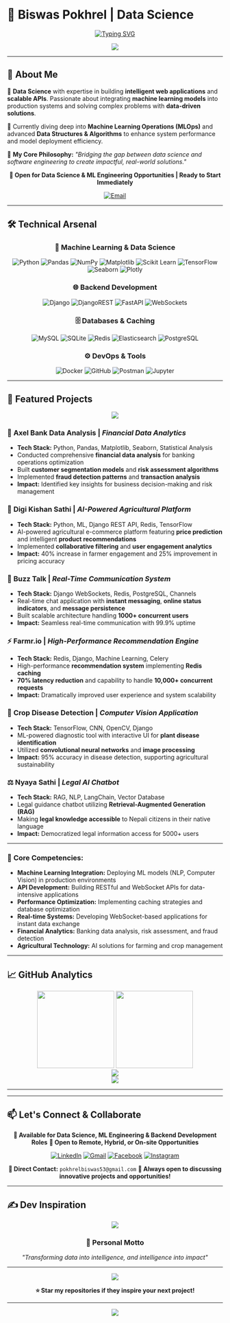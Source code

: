 # 🚀 Biswas Pokhrel | Data Science

<div align="center">
  
[![Typing SVG](https://readme-typing-svg.herokuapp.com?font=Fira+Code&weight=600&size=28&duration=3000&pause=1000&color=FF6B6B&center=true&vCenter=true&width=800&lines=Data+Science;Building+Intelligent+Web+Applications;ML+Models+in+Production;Transforming+Data+into+Intelligence)](https://git.io/typing-svg)

</div>

<div align="center">
  <img src="https://capsule-render.vercel.app/api?type=waving&color=gradient&customColorList=6,11,20&height=100&section=header&text=&fontSize=50&fontAlignY=40&desc=&descAlignY=51&descAlign=62"/>
</div>

---

## 💫 **About Me**

🎯 **Data Science** with expertise in building **intelligent web applications** and **scalable APIs**. Passionate about integrating **machine learning models** into production systems and solving complex problems with **data-driven solutions**.

🔭 Currently diving deep into **Machine Learning Operations (MLOps)** and advanced **Data Structures & Algorithms** to enhance system performance and model deployment efficiency.

🌱 **My Core Philosophy:** *"Bridging the gap between data science and software engineering to create impactful, real-world solutions."*

<div align="center">
  
**🎯 Open for Data Science & ML Engineering Opportunities | Ready to Start Immediately**

[![Email](https://img.shields.io/badge/📧_Contact_Me-FF6B6B?style=for-the-badge&logo=gmail&logoColor=white)](mailto:pokhrelbiswas53@gmail.com)

</div>

---

## 🛠️ **Technical Arsenal**

<div align="center">

### 🤖 **Machine Learning & Data Science**
![Python](https://img.shields.io/badge/Python-3670A0?style=for-the-badge&logo=python&logoColor=ffdd54)
![Pandas](https://img.shields.io/badge/pandas-%23150458.svg?style=for-the-badge&logo=pandas&logoColor=white)
![NumPy](https://img.shields.io/badge/numpy-%23013243.svg?style=for-the-badge&logo=numpy&logoColor=white)
![Matplotlib](https://img.shields.io/badge/Matplotlib-%23ffffff.svg?style=for-the-badge&logo=Matplotlib&logoColor=black)
![Scikit Learn](https://img.shields.io/badge/scikit--learn-%23F7931E.svg?style=for-the-badge&logo=scikit-learn&logoColor=white)
![TensorFlow](https://img.shields.io/badge/TensorFlow-%23FF6F00.svg?style=for-the-badge&logo=TensorFlow&logoColor=white)
![Seaborn](https://img.shields.io/badge/Seaborn-3776AB?style=for-the-badge&logo=seaborn&logoColor=white)
![Plotly](https://img.shields.io/badge/Plotly-3F4F75?style=for-the-badge&logo=plotly&logoColor=white)

### 🌐 **Backend Development**
![Django](https://img.shields.io/badge/django-%23092E20.svg?style=for-the-badge&logo=django&logoColor=white)
![DjangoREST](https://img.shields.io/badge/DJANGO-REST-ff1709?style=for-the-badge&logo=django&logoColor=white&color=ff1709&labelColor=gray)
![FastAPI](https://img.shields.io/badge/FastAPI-005571?style=for-the-badge&logo=fastapi)
![WebSockets](https://img.shields.io/badge/WebSockets-010101?style=for-the-badge&logo=socketdotio&logoColor=white)

### 🗄️ **Databases & Caching**
![MySQL](https://img.shields.io/badge/mysql-4479A1.svg?style=for-the-badge&logo=mysql&logoColor=white)
![SQLite](https://img.shields.io/badge/sqlite-%2307405e.svg?style=for-the-badge&logo=sqlite&logoColor=white)
![Redis](https://img.shields.io/badge/redis-%23DD0031.svg?style=for-the-badge&logo=redis&logoColor=white)
![Elasticsearch](https://img.shields.io/badge/elasticsearch-%23005571.svg?style=for-the-badge&logo=elasticsearch&logoColor=white)
![PostgreSQL](https://img.shields.io/badge/PostgreSQL-316192?style=for-the-badge&logo=postgresql&logoColor=white)

### ⚙️ **DevOps & Tools**
![Docker](https://img.shields.io/badge/docker-%230db7ed.svg?style=for-the-badge&logo=docker&logoColor=white)
![GitHub](https://img.shields.io/badge/github-%23121011.svg?style=for-the-badge&logo=github&logoColor=white)
![Postman](https://img.shields.io/badge/Postman-FF6C37?style=for-the-badge&logo=postman&logoColor=white)
![Jupyter](https://img.shields.io/badge/Jupyter-F37626?style=for-the-badge&logo=jupyter&logoColor=white)

</div>

---

## 🚀 **Featured Projects**

<div align="center">
  <img src="https://readme-typing-svg.herokuapp.com?font=Fira+Code&size=20&duration=2000&pause=1000&color=4ECDC4&center=true&vCenter=true&width=600&lines=Building+Intelligence+Through+Code" />
</div>

### 🏦 **Axel Bank Data Analysis** | *Financial Data Analytics*
- **Tech Stack:** Python, Pandas, Matplotlib, Seaborn, Statistical Analysis
- Conducted comprehensive **financial data analysis** for banking operations optimization
- Built **customer segmentation models** and **risk assessment algorithms**
- Implemented **fraud detection patterns** and **transaction analysis**
- **Impact:** Identified key insights for business decision-making and risk management

### 🤖 **Digi Kishan Sathi** | *AI-Powered Agricultural Platform*
- **Tech Stack:** Python, ML, Django REST API, Redis, TensorFlow
- AI-powered agricultural e-commerce platform featuring **price prediction** and intelligent **product recommendations**
- Implemented **collaborative filtering** and **user engagement analytics**
- **Impact:** 40% increase in farmer engagement and 25% improvement in pricing accuracy

### 💬 **Buzz Talk** | *Real-Time Communication System*
- **Tech Stack:** Django WebSockets, Redis, PostgreSQL, Channels
- Real-time chat application with **instant messaging**, **online status indicators**, and **message persistence**
- Built scalable architecture handling **1000+ concurrent users**
- **Impact:** Seamless real-time communication with 99.9% uptime

### ⚡ **Farmr.io** | *High-Performance Recommendation Engine*
- **Tech Stack:** Redis, Django, Machine Learning, Celery
- High-performance **recommendation system** implementing **Redis caching**
- **70% latency reduction** and capability to handle **10,000+ concurrent requests**
- **Impact:** Dramatically improved user experience and system scalability

### 🌱 **Crop Disease Detection** | *Computer Vision Application*
- **Tech Stack:** TensorFlow, CNN, OpenCV, Django
- ML-powered diagnostic tool with interactive UI for **plant disease identification**
- Utilized **convolutional neural networks** and **image processing**
- **Impact:** 95% accuracy in disease detection, supporting agricultural sustainability

### ⚖️ **Nyaya Sathi** | *Legal AI Chatbot*
- **Tech Stack:** RAG, NLP, LangChain, Vector Database
- Legal guidance chatbot utilizing **Retrieval-Augmented Generation (RAG)**
- Making **legal knowledge accessible** to Nepali citizens in their native language
- **Impact:** Democratized legal information access for 5000+ users

---


</div>

### 🎯 **Core Competencies:**
- **Machine Learning Integration:** Deploying ML models (NLP, Computer Vision) in production environments
- **API Development:** Building RESTful and WebSocket APIs for data-intensive applications  
- **Performance Optimization:** Implementing caching strategies and database optimization
- **Real-time Systems:** Developing WebSocket-based applications for instant data exchange
- **Financial Analytics:** Banking data analysis, risk assessment, and fraud detection
- **Agricultural Technology:** AI solutions for farming and crop management

---

## 📈 **GitHub Analytics**

<div align="center">
  <img height="180em" src="https://github-readme-stats.vercel.app/api?username=BISWAS-BIT&show_icons=true&theme=radical&hide_border=true&count_private=true&include_all_commits=true"/>
  <img height="180em" src="https://github-readme-stats.vercel.app/api/top-langs/?username=BISWAS-BIT&layout=compact&theme=radical&hide_border=true&langs_count=8"/>
</div>

<div align="center">
  <img src="https://github-readme-streak-stats.herokuapp.com/?user=BISWAS-BIT&theme=radical&hide_border=true" />
</div>

<div align="center">
  <img src="https://github-readme-activity-graph.vercel.app/graph?username=BISWAS-BIT&theme=redical&hide_border=true" />
</div>

---

</div>

---

## 📫 **Let's Connect & Collaborate**

<div align="center">

**🎯 Available for Data Science, ML Engineering & Backend Development Roles**
**💼 Open to Remote, Hybrid, or On-site Opportunities**

[![LinkedIn](https://img.shields.io/badge/LinkedIn-%230077B5.svg?style=for-the-badge&logo=linkedin&logoColor=white)](https://www.linkedin.com/in/biswas-pokhrel-955a4b313/)
[![Gmail](https://img.shields.io/badge/Gmail-D14836?style=for-the-badge&logo=gmail&logoColor=white)](mailto:biswaspokhrel372@gmail.com)
[![Facebook](https://img.shields.io/badge/Facebook-%231877F2.svg?style=for-the-badge&logo=Facebook&logoColor=white)](https://www.facebook.com/profile.php?id=61557661250094)
[![Instagram](https://img.shields.io/badge/Instagram-%23E4405F.svg?style=for-the-badge&logo=Instagram&logoColor=white)](https://www.instagram.com/biswas.pokhrel.372/)

**📧 Direct Contact:** `pokhrelbiswas53@gmail.com`
**💬 Always open to discussing innovative projects and opportunities!**

</div>

---

## ✍️ **Dev Inspiration**

<div align="center">
  
![](https://quotes-github-readme.vercel.app/api?type=horizontal&theme=radical)

### 💭 **Personal Motto**
*"Transforming data into intelligence, and intelligence into impact"*

---

<img src="https://komarev.com/github-profile-views-counter/src/counter.svg?username=BISWAS-BIT&color=FF6B6B&style=for-the-badge" />

**⭐ Star my repositories if they inspire your next project!**

</div>

---

<div align="center">
  <img src="https://capsule-render.vercel.app/api?type=waving&color=gradient&customColorList=6,11,20&height=100&section=footer"/>
</div>

<!-- Enhanced with advanced GitHub profile features for maximum professional impact -->
